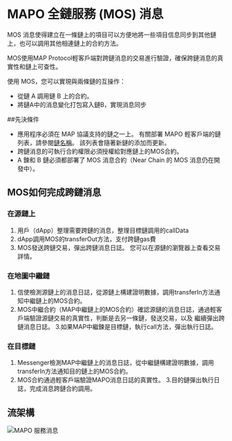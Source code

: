 # MAPO 全鏈服務 (MOS) 消息

MOS 消息使得建立在一條鏈上的項目可以方便地將一些項目信息同步到其他鏈上，也可以調用其他相連鏈上的合約方法。

MOS使用MAP Protocol輕客戶端對跨鏈消息的交易進行驗證，確保跨鏈消息的真實性和鏈上可查性。

使用 MOS，您可以實現與兩條鏈的互操作：

- 從鏈 A 調用鏈 B 上的合約。
- 將鏈A中的消息變化打包寫入鏈B，實現消息同步

##先決條件

- 應用程序必須在 MAP 協議支持的鏈之一上。 有關部署 MAPO 輕客戶端的鏈列表，請參閱[鏈名稱](https://docs.mapprotocol.io/develop/light-client)。 該列表會隨著新鏈的添加而更新。
- 跨鏈消息的可執行合約權限必須授權給對應鏈上的MOS合約。
- A 鍊和 B 鏈必須都部署了 MOS 消息合約（Near Chain 的 MOS 消息仍在開發中）。

## MOS如何完成跨鏈消息

### 在源鏈上

1. 用戶（dApp）整理需要跨鏈的消息，整理目標鏈調用的callData
2. dApp調用MOS的transferOut方法，支付跨鏈gas費
3. MOS發送跨鏈交易，彈出跨鏈消息日誌。 您可以在源鏈的瀏覽器上查看交易詳情。

### 在地圖中繼鏈

1. 信使檢測源鏈上的消息日誌，從源鏈上構建證明數據，調用transferIn方法通知中繼鏈上的MOS合約。
2. MOS中繼合約（MAP中繼鏈上的MOS合約）確認源鏈的消息日誌，通過輕客戶端驗證源鏈交易的真實性，判斷是去另一條鏈，發送交易，以及 繼續彈出跨鏈消息日誌。
3.如果MAP中繼鍊是目標鏈，執行call方法，彈出執行日誌。

### 在目標鏈

1. Messenger檢測MAP中繼鏈上的消息日誌，從中繼鏈構建證明數據，調用transferIn方法通知目的鏈上的MOS合約。
2. MOS合約通過輕客戶端驗證MAPO消息日誌的真實性。
3.目的鏈彈出執行日誌，完成消息跨鏈合約調用。

## 流架構

![MAPO 服務消息](croosChainMessage.png)